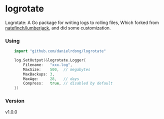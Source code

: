 # logrotate

Logrotate: A Go package for writing logs to rolling files, Which forked from [natefinch/lumberjack](https://github.com/natefinch/lumberjack), and did
some customization.

### Using

```go
    import "github.com/danielrdong/logrotate"

    log.SetOutput(&logrotate.Logger{
        Filename:   "xxx.log",
        MaxSize:    500,  // megabytes
        MaxBackups: 3,
        MaxAge:     28,   // days
        Compress:   true, // disabled by default
    })
```

### Version
v1.0.0
